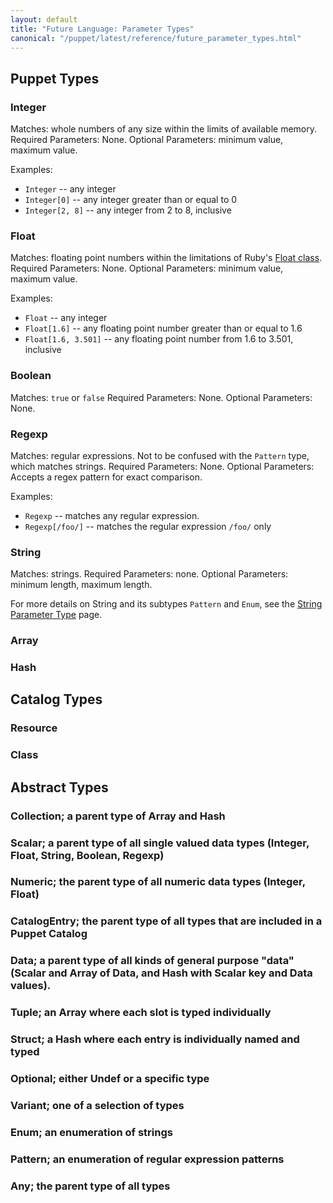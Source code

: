 ```yaml
---
layout: default
title: "Future Language: Parameter Types"
canonical: "/puppet/latest/reference/future_parameter_types.html"
---
```


## Puppet Types

### Integer

Matches: whole numbers of any size within the limits of available memory.
Required Parameters: None.
Optional Parameters: minimum value, maximum value.

Examples:

* `Integer` -- any integer
* `Integer[0]` -- any integer greater than or equal to 0
* `Integer[2, 8]` -- any integer from 2 to 8, inclusive

### Float

Matches: floating point numbers within the limitations of Ruby's [Float class](http://www.ruby-doc.org/core-2.1.2/Float.html).
Required Parameters: None.
Optional Parameters: minimum value, maximum value.

Examples:

* `Float` -- any integer
* `Float[1.6]` -- any floating point number greater than or equal to 1.6
* `Float[1.6, 3.501]` -- any floating point number from 1.6 to 3.501, inclusive

### Boolean

Matches: `true` or `false`
Required Parameters: None.
Optional Parameters: None.

### Regexp

Matches: regular expressions. Not to be confused with the `Pattern` type, which matches strings.
Required Parameters: None.
Optional Parameters: Accepts a regex pattern for exact comparison.

Examples:

* `Regexp` -- matches any regular expression.
* `Regexp[/foo/]` -- matches the regular expression `/foo/` only

### String

Matches: strings.
Required Parameters: none.
Optional Parameters: minimum length, maximum length.

For more details on String and its subtypes `Pattern` and `Enum`, see the [String Parameter Type](future_string_type.html) page.

### Array
### Hash


## Catalog Types

### Resource
### Class


## Abstract Types

### Collection; a parent type of Array and Hash
### Scalar; a parent type of all single valued data types (Integer, Float, String, Boolean, Regexp)
### Numeric; the parent type of all numeric data types (Integer, Float)
### CatalogEntry; the parent type of all types that are included in a Puppet Catalog
### Data; a parent type of all kinds of general purpose "data" (Scalar and Array of Data, and Hash with Scalar key and Data values).
### Tuple; an Array where each slot is typed individually
### Struct; a Hash where each entry is individually named and typed
### Optional; either Undef or a specific type
### Variant; one of a selection of types
### Enum; an enumeration of strings
### Pattern; an enumeration of regular expression patterns
### Any; the parent type of all types

